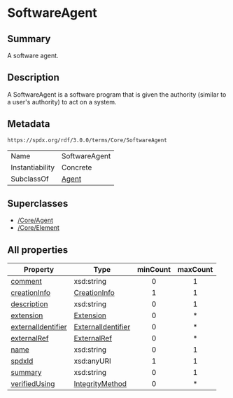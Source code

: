 <!-- Automatically generated by spec-parser v2.3.0 on 2024-07-29T18:25:30.305944+00:00 -->
<!-- SPDX-License-Identifier: Community-Spec-1.0 -->

# SoftwareAgent

## Summary

A software agent.


## Description

A SoftwareAgent is a software program that is given the authority (similar to a
user's authority) to act on a system.


## Metadata

`https://spdx.org/rdf/3.0.0/terms/Core/SoftwareAgent`


| | |
|---|---|
| Name | SoftwareAgent |
| Instantiability | Concrete |
| SubclassOf | [Agent](../Classes/Agent.md) |


## Superclasses

* [/Core/Agent](../../Core/Classes/Agent.md)
* [/Core/Element](../../Core/Classes/Element.md)






## All properties

| Property | Type | minCount | maxCount |
|---|---|:---:|:---:|
| [comment](../../Core/Properties/comment.md) | xsd:string | 0 | 1 |
| [creationInfo](../../Core/Properties/creationInfo.md) | [CreationInfo](../../Core/Classes/CreationInfo.md) | 1 | 1 |
| [description](../../Core/Properties/description.md) | xsd:string | 0 | 1 |
| [extension](../../Core/Properties/extension.md) | [Extension](../../Extension/Classes/Extension.md) | 0 | * |
| [externalIdentifier](../../Core/Properties/externalIdentifier.md) | [ExternalIdentifier](../../Core/Classes/ExternalIdentifier.md) | 0 | * |
| [externalRef](../../Core/Properties/externalRef.md) | [ExternalRef](../../Core/Classes/ExternalRef.md) | 0 | * |
| [name](../../Core/Properties/name.md) | xsd:string | 0 | 1 |
| [spdxId](../../Core/Properties/spdxId.md) | xsd:anyURI | 1 | 1 |
| [summary](../../Core/Properties/summary.md) | xsd:string | 0 | 1 |
| [verifiedUsing](../../Core/Properties/verifiedUsing.md) | [IntegrityMethod](../../Core/Classes/IntegrityMethod.md) | 0 | * |



